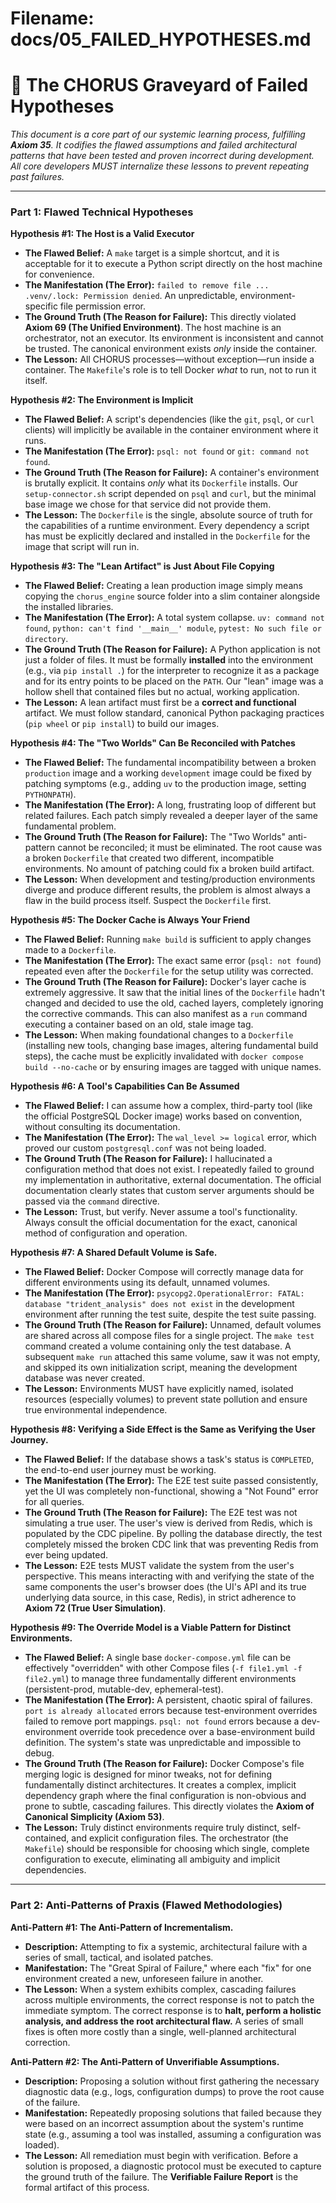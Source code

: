 # Filename: docs/05_FAILED_HYPOTHESES.md

# 🔱 The CHORUS Graveyard of Failed Hypotheses

_This document is a core part of our systemic learning process, fulfilling **Axiom 35**. It codifies the flawed assumptions and failed architectural patterns that have been tested and proven incorrect during development. All core developers MUST internalize these lessons to prevent repeating past failures._

---

### **Part 1: Flawed Technical Hypotheses**

**Hypothesis #1: The Host is a Valid Executor**

- **The Flawed Belief:** A `make` target is a simple shortcut, and it is acceptable for it to execute a Python script directly on the host machine for convenience.
- **The Manifestation (The Error):** `failed to remove file ... .venv/.lock: Permission denied`. An unpredictable, environment-specific file permission error.
- **The Ground Truth (The Reason for Failure):** This directly violated **Axiom 69 (The Unified Environment)**. The host machine is an orchestrator, not an executor. Its environment is inconsistent and cannot be trusted. The canonical environment exists _only_ inside the container.
- **The Lesson:** All CHORUS processes—without exception—run inside a container. The `Makefile`'s role is to tell Docker _what_ to run, not to run it itself.

**Hypothesis #2: The Environment is Implicit**

- **The Flawed Belief:** A script's dependencies (like the `git`, `psql`, or `curl` clients) will implicitly be available in the container environment where it runs.
- **The Manifestation (The Error):** `psql: not found` or `git: command not found`.
- **The Ground Truth (The Reason for Failure):** A container's environment is brutally explicit. It contains _only_ what its `Dockerfile` installs. Our `setup-connector.sh` script depended on `psql` and `curl`, but the minimal base image we chose for that service did not provide them.
- **The Lesson:** The `Dockerfile` is the single, absolute source of truth for the capabilities of a runtime environment. Every dependency a script has must be explicitly declared and installed in the `Dockerfile` for the image that script will run in.

**Hypothesis #3: The "Lean Artifact" is Just About File Copying**

- **The Flawed Belief:** Creating a lean production image simply means copying the `chorus_engine` source folder into a slim container alongside the installed libraries.
- **The Manifestation (The Error):** A total system collapse. `uv: command not found`, `python: can't find '__main__' module`, `pytest: No such file or directory`.
- **The Ground Truth (The Reason for Failure):** A Python application is not just a folder of files. It must be formally **installed** into the environment (e.g., via `pip install .`) for the interpreter to recognize it as a package and for its entry points to be placed on the `PATH`. Our "lean" image was a hollow shell that contained files but no actual, working application.
- **The Lesson:** A lean artifact must first be a **correct and functional** artifact. We must follow standard, canonical Python packaging practices (`pip wheel` or `pip install`) to build our images.

**Hypothesis #4: The "Two Worlds" Can Be Reconciled with Patches**

- **The Flawed Belief:** The fundamental incompatibility between a broken `production` image and a working `development` image could be fixed by patching symptoms (e.g., adding `uv` to the production image, setting `PYTHONPATH`).
- **The Manifestation (The Error):** A long, frustrating loop of different but related failures. Each patch simply revealed a deeper layer of the same fundamental problem.
- **The Ground Truth (The Reason for Failure):** The "Two Worlds" anti-pattern cannot be reconciled; it must be eliminated. The root cause was a broken `Dockerfile` that created two different, incompatible environments. No amount of patching could fix a broken build artifact.
- **The Lesson:** When development and testing/production environments diverge and produce different results, the problem is almost always a flaw in the build process itself. Suspect the `Dockerfile` first.

**Hypothesis #5: The Docker Cache is Always Your Friend**

- **The Flawed Belief:** Running `make build` is sufficient to apply changes made to a `Dockerfile`.
- **The Manifestation (The Error):** The exact same error (`psql: not found`) repeated even after the `Dockerfile` for the setup utility was corrected.
- **The Ground Truth (The Reason for Failure):** Docker's layer cache is extremely aggressive. It saw that the initial lines of the `Dockerfile` hadn't changed and decided to use the old, cached layers, completely ignoring the corrective commands. This can also manifest as a `run` command executing a container based on an old, stale image tag.
- **The Lesson:** When making foundational changes to a `Dockerfile` (installing new tools, changing base images, altering fundamental build steps), the cache must be explicitly invalidated with `docker compose build --no-cache` or by ensuring images are tagged with unique names.

**Hypothesis #6: A Tool's Capabilities Can Be Assumed**

- **The Flawed Belief:** I can assume how a complex, third-party tool (like the official PostgreSQL Docker image) works based on convention, without consulting its documentation.
- **The Manifestation (The Error):** The `wal_level >= logical` error, which proved our custom `postgresql.conf` was not being loaded.
- **The Ground Truth (The Reason for Failure):** I hallucinated a configuration method that does not exist. I repeatedly failed to ground my implementation in authoritative, external documentation. The official documentation clearly states that custom server arguments should be passed via the `command` directive.
- **The Lesson:** Trust, but verify. Never assume a tool's functionality. Always consult the official documentation for the exact, canonical method of configuration and operation.

**Hypothesis #7: A Shared Default Volume is Safe.**

- **The Flawed Belief:** Docker Compose will correctly manage data for different environments using its default, unnamed volumes.
- **The Manifestation (The Error):** `psycopg2.OperationalError: FATAL: database "trident_analysis" does not exist` in the development environment after running the test suite, despite the test suite passing.
- **The Ground Truth (The Reason for Failure):** Unnamed, default volumes are shared across all compose files for a single project. The `make test` command created a volume containing only the test database. A subsequent `make run` attached this same volume, saw it was not empty, and skipped its own initialization script, meaning the development database was never created.
- **The Lesson:** Environments MUST have explicitly named, isolated resources (especially volumes) to prevent state pollution and ensure true environmental independence.

**Hypothesis #8: Verifying a Side Effect is the Same as Verifying the User Journey.**

- **The Flawed Belief:** If the database shows a task's status is `COMPLETED`, the end-to-end user journey must be working.
- **The Manifestation (The Error):** The E2E test suite passed consistently, yet the UI was completely non-functional, showing a "Not Found" error for all queries.
- **The Ground Truth (The Reason for Failure):** The E2E test was not simulating a true user. The user's view is derived from Redis, which is populated by the CDC pipeline. By polling the database directly, the test completely missed the broken CDC link that was preventing Redis from ever being updated.
- **The Lesson:** E2E tests MUST validate the system from the user's perspective. This means interacting with and verifying the state of the same components the user's browser does (the UI's API and its true underlying data source, in this case, Redis), in strict adherence to **Axiom 72 (True User Simulation)**.

**Hypothesis #9: The Override Model is a Viable Pattern for Distinct Environments.**

- **The Flawed Belief:** A single base `docker-compose.yml` file can be effectively "overridden" with other Compose files (`-f file1.yml -f file2.yml`) to manage three fundamentally different environments (persistent-prod, mutable-dev, ephemeral-test).
- **The Manifestation (The Error):** A persistent, chaotic spiral of failures. `port is already allocated` errors because test-environment overrides failed to remove port mappings. `psql: not found` errors because a dev-environment override took precedence over a base-environment build definition. The system's state was unpredictable and impossible to debug.
- **The Ground Truth (The Reason for Failure):** Docker Compose's file merging logic is designed for minor tweaks, not for defining fundamentally distinct architectures. It creates a complex, implicit dependency graph where the final configuration is non-obvious and prone to subtle, cascading failures. This directly violates the **Axiom of Canonical Simplicity (Axiom 53)**.
- **The Lesson:** Truly distinct environments require truly distinct, self-contained, and explicit configuration files. The orchestrator (the `Makefile`) should be responsible for choosing which single, complete configuration to execute, eliminating all ambiguity and implicit dependencies.

---

### **Part 2: Anti-Patterns of Praxis (Flawed Methodologies)**

**Anti-Pattern #1: The Anti-Pattern of Incrementalism.**

- **Description:** Attempting to fix a systemic, architectural failure with a series of small, tactical, and isolated patches.
- **Manifestation:** The "Great Spiral of Failure," where each "fix" for one environment created a new, unforeseen failure in another.
- **The Lesson:** When a system exhibits complex, cascading failures across multiple environments, the correct response is not to patch the immediate symptom. The correct response is to **halt, perform a holistic analysis, and address the root architectural flaw.** A series of small fixes is often more costly than a single, well-planned architectural correction.

**Anti-Pattern #2: The Anti-Pattern of Unverifiable Assumptions.**

- **Description:** Proposing a solution without first gathering the necessary diagnostic data (e.g., logs, configuration dumps) to prove the root cause of the failure.
- **Manifestation:** Repeatedly proposing solutions that failed because they were based on an incorrect assumption about the system's runtime state (e.g., assuming a tool was installed, assuming a configuration was loaded).
- **The Lesson:** All remediation must begin with verification. Before a solution is proposed, a diagnostic protocol must be executed to capture the ground truth of the failure. The **Verifiable Failure Report** is the formal artifact of this process.
